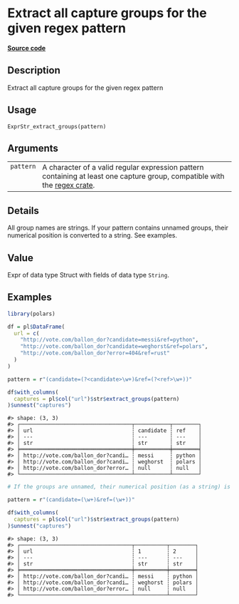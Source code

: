 

# Extract all capture groups for the given regex pattern

[**Source code**](https://github.com/pola-rs/r-polars/tree/main/R/expr__string.R#L973)

## Description

Extract all capture groups for the given regex pattern

## Usage

<pre><code class='language-R'>ExprStr_extract_groups(pattern)
</code></pre>

## Arguments

<table>
<tr>
<td style="white-space: nowrap; font-family: monospace; vertical-align: top">
<code id="ExprStr_extract_groups_:_pattern">pattern</code>
</td>
<td>
A character of a valid regular expression pattern containing at least
one capture group, compatible with the
<a href="https://docs.rs/regex/latest/regex/">regex crate</a>.
</td>
</tr>
</table>

## Details

All group names are strings. If your pattern contains unnamed groups,
their numerical position is converted to a string. See examples.

## Value

Expr of data type Struct with fields of data type <code>String</code>.

## Examples

``` r
library(polars)

df = pl$DataFrame(
  url = c(
    "http://vote.com/ballon_dor?candidate=messi&ref=python",
    "http://vote.com/ballon_dor?candidate=weghorst&ref=polars",
    "http://vote.com/ballon_dor?error=404&ref=rust"
  )
)

pattern = r"(candidate=(?<candidate>\w+)&ref=(?<ref>\w+))"

df$with_columns(
  captures = pl$col("url")$str$extract_groups(pattern)
)$unnest("captures")
```

    #> shape: (3, 3)
    #> ┌───────────────────────────────────┬───────────┬────────┐
    #> │ url                               ┆ candidate ┆ ref    │
    #> │ ---                               ┆ ---       ┆ ---    │
    #> │ str                               ┆ str       ┆ str    │
    #> ╞═══════════════════════════════════╪═══════════╪════════╡
    #> │ http://vote.com/ballon_dor?candi… ┆ messi     ┆ python │
    #> │ http://vote.com/ballon_dor?candi… ┆ weghorst  ┆ polars │
    #> │ http://vote.com/ballon_dor?error… ┆ null      ┆ null   │
    #> └───────────────────────────────────┴───────────┴────────┘

``` r
# If the groups are unnamed, their numerical position (as a string) is used:

pattern = r"(candidate=(\w+)&ref=(\w+))"

df$with_columns(
  captures = pl$col("url")$str$extract_groups(pattern)
)$unnest("captures")
```

    #> shape: (3, 3)
    #> ┌───────────────────────────────────┬──────────┬────────┐
    #> │ url                               ┆ 1        ┆ 2      │
    #> │ ---                               ┆ ---      ┆ ---    │
    #> │ str                               ┆ str      ┆ str    │
    #> ╞═══════════════════════════════════╪══════════╪════════╡
    #> │ http://vote.com/ballon_dor?candi… ┆ messi    ┆ python │
    #> │ http://vote.com/ballon_dor?candi… ┆ weghorst ┆ polars │
    #> │ http://vote.com/ballon_dor?error… ┆ null     ┆ null   │
    #> └───────────────────────────────────┴──────────┴────────┘
